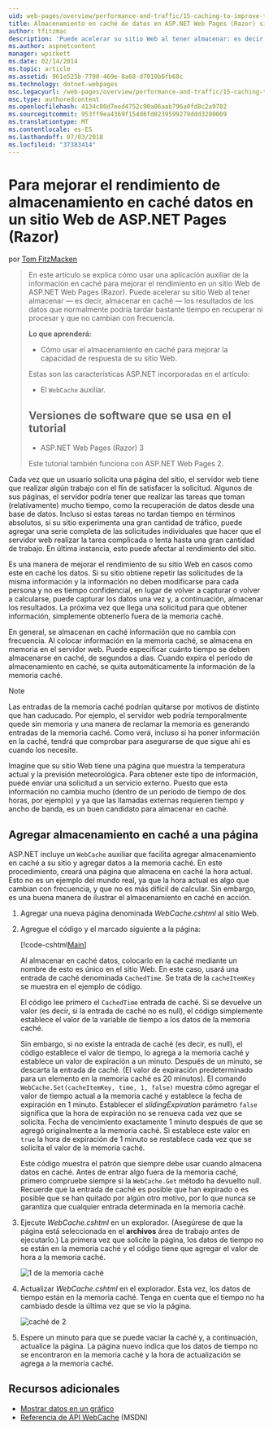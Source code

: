 ```yaml
---
uid: web-pages/overview/performance-and-traffic/15-caching-to-improve-the-performance-of-your-website
title: Almacenamiento en caché de datos en ASP.NET Web Pages (Razor) sitio para mejorar el rendimiento | Microsoft Docs
author: tfitzmac
description: 'Puede acelerar su sitio Web al tener almacenar: es decir, caché, los resultados de datos que normalmente tardará bastante tiempo en recuperar o procesar un...'
ms.author: aspnetcontent
manager: wpickett
ms.date: 02/14/2014
ms.topic: article
ms.assetid: 961e525b-7700-469e-8a68-d7010b6fb68c
ms.technology: dotnet-webpages
msc.legacyurl: /web-pages/overview/performance-and-traffic/15-caching-to-improve-the-performance-of-your-website
msc.type: authoredcontent
ms.openlocfilehash: 4134c80d7eed4752c90a06aab796a0fd8c2a9782
ms.sourcegitcommit: 953ff9ea4369f154d6fd0239599279ddd3280009
ms.translationtype: MT
ms.contentlocale: es-ES
ms.lasthandoff: 07/03/2018
ms.locfileid: "37383414"
---
```

<a name="caching-data-in-an-aspnet-web-pages-razor-site-for-better-performance"></a>Para mejorar el rendimiento de almacenamiento en caché datos en un sitio Web de ASP.NET Pages (Razor)
====================
por [Tom FitzMacken](https://github.com/tfitzmac)

> En este artículo se explica cómo usar una aplicación auxiliar de la información en caché para mejorar el rendimiento en un sitio Web de ASP.NET Web Pages (Razor). Puede acelerar su sitio Web al tener almacenar &#8212; es decir, almacenar en caché &#8212; los resultados de los datos que normalmente podría tardar bastante tiempo en recuperar ni procesar y que no cambian con frecuencia.
> 
> **Lo que aprenderá:** 
> 
> - Cómo usar el almacenamiento en caché para mejorar la capacidad de respuesta de su sitio Web.
> 
> Estas son las características ASP.NET incorporadas en el artículo:
> 
> - El `WebCache` auxiliar.
>   
> 
> ## <a name="software-versions-used-in-the-tutorial"></a>Versiones de software que se usa en el tutorial
> 
> 
> - ASP.NET Web Pages (Razor) 3
>   
> 
> Este tutorial también funciona con ASP.NET Web Pages 2.


Cada vez que un usuario solicita una página del sitio, el servidor web tiene que realizar algún trabajo con el fin de satisfacer la solicitud. Algunos de sus páginas, el servidor podría tener que realizar las tareas que toman (relativamente) mucho tiempo, como la recuperación de datos desde una base de datos. Incluso si estas tareas no tardan tiempo en términos absolutos, si su sitio experimenta una gran cantidad de tráfico, puede agregar una serie completa de las solicitudes individuales que hacer que el servidor web realizar la tarea complicada o lenta hasta una gran cantidad de trabajo. En última instancia, esto puede afectar al rendimiento del sitio.

Es una manera de mejorar el rendimiento de su sitio Web en casos como este en caché los datos. Si su sitio obtiene repetir las solicitudes de la misma información y la información no deben modificarse para cada persona y no es tiempo confidencial, en lugar de volver a capturar o volver a calcularse, puede capturar los datos una vez y, a continuación, almacenar los resultados. La próxima vez que llega una solicitud para que obtener información, simplemente obtenerlo fuera de la memoria caché.

En general, se almacenan en caché información que no cambia con frecuencia. Al colocar información en la memoria caché, se almacena en memoria en el servidor web. Puede especificar cuánto tiempo se deben almacenarse en caché, de segundos a días. Cuando expira el período de almacenamiento en caché, se quita automáticamente la información de la memoria caché.

> [!NOTE]
> Las entradas de la memoria caché podrían quitarse por motivos de distinto que han caducado. Por ejemplo, el servidor web podría temporalmente quede sin memoria y una manera de reclamar la memoria es generando entradas de la memoria caché. Como verá, incluso si ha poner información en la caché, tendrá que comprobar para asegurarse de que sigue ahí es cuando los necesite.


Imagine que su sitio Web tiene una página que muestra la temperatura actual y la previsión meteorológica. Para obtener este tipo de información, puede enviar una solicitud a un servicio externo. Puesto que esta información no cambia mucho (dentro de un período de tiempo de dos horas, por ejemplo) y ya que las llamadas externas requieren tiempo y ancho de banda, es un buen candidato para almacenar en caché.

## <a name="adding-caching-to-a-page"></a>Agregar almacenamiento en caché a una página

ASP.NET incluye un `WebCache` auxiliar que facilita agregar almacenamiento en caché a su sitio y agregar datos a la memoria caché. En este procedimiento, creará una página que almacena en caché la hora actual. Esto no es un ejemplo del mundo real, ya que la hora actual es algo que cambian con frecuencia, y que no es más difícil de calcular. Sin embargo, es una buena manera de ilustrar el almacenamiento en caché en acción.

1. Agregar una nueva página denominada *WebCache.cshtml* al sitio Web.
2. Agregue el código y el marcado siguiente a la página:

    [!code-cshtml[Main](15-caching-to-improve-the-performance-of-your-website/samples/sample1.cshtml)]

    Al almacenar en caché datos, colocarlo en la caché mediante un nombre de esto es único en el sitio Web. En este caso, usará una entrada de caché denominada `CachedTime`. Se trata de la `cacheItemKey` se muestra en el ejemplo de código.

    El código lee primero el `CachedTime` entrada de caché. Si se devuelve un valor (es decir, si la entrada de caché no es null), el código simplemente establece el valor de la variable de tiempo a los datos de la memoria caché.

    Sin embargo, si no existe la entrada de caché (es decir, es null), el código establece el valor de tiempo, lo agrega a la memoria caché y establece un valor de expiración a un minuto. Después de un minuto, se descarta la entrada de caché. (El valor de expiración predeterminado para un elemento en la memoria caché es 20 minutos). El comando `WebCache.Set(cacheItemKey, time, 1, false)` muestra cómo agregar el valor de tiempo actual a la memoria caché y establece la fecha de expiración en 1 minuto. Establecer el *slidingExpiration* parámetro `false` significa que la hora de expiración no se renueva cada vez que se solicita. Fecha de vencimiento exactamente 1 minuto después de que se agregó originalmente a la memoria caché. Si establece este valor en `true` la hora de expiración de 1 minuto se restablece cada vez que se solicita el valor de la memoria caché.

    Este código muestra el patrón que siempre debe usar cuando almacena datos en caché. Antes de entrar algo fuera de la memoria caché, primero compruebe siempre si la `WebCache.Get` método ha devuelto null. Recuerde que la entrada de caché es posible que han expirado o es posible que se han quitado por algún otro motivo, por lo que nunca se garantiza que cualquier entrada determinada en la memoria caché.
3. Ejecute *WebCache.cshtml* en un explorador. (Asegúrese de que la página está seleccionada en el **archivos** área de trabajo antes de ejecutarlo.) La primera vez que solicite la página, los datos de tiempo no se están en la memoria caché y el código tiene que agregar el valor de hora a la memoria caché.

    ![1 de la memoria caché](15-caching-to-improve-the-performance-of-your-website/_static/image1.jpg)
4. Actualizar *WebCache.cshtml* en el explorador. Esta vez, los datos de tiempo están en la memoria caché. Tenga en cuenta que el tiempo no ha cambiado desde la última vez que se vio la página.

    ![caché de 2](15-caching-to-improve-the-performance-of-your-website/_static/image2.jpg)
5. Espere un minuto para que se puede vaciar la caché y, a continuación, actualice la página. La página nuevo indica que los datos de tiempo no se encontraron en la memoria caché y la hora de actualización se agrega a la memoria caché.

<a id="Additional_Resources"></a>
## <a name="additional-resources"></a>Recursos adicionales


- [Mostrar datos en un gráfico](https://go.microsoft.com/fwlink/?LinkId=202895)
- [Referencia de API WebCache](https://msdn.microsoft.com/library/system.web.helpers.webcache(v=vs.99).aspx) (MSDN)
